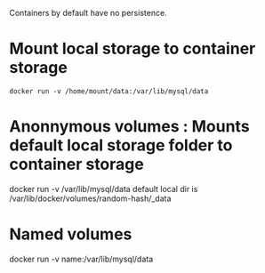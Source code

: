 Containers by default have no persistence.

# Mount local storage to container storage
    docker run -v /home/mount/data:/var/lib/mysql/data

# Anonnymous volumes : Mounts default local storage folder to container storage
docker run -v /var/lib/mysql/data
    default local dir is /var/lib/docker/volumes/random-hash/_data

# Named volumes
docker run 
    -v name:/var/lib/mysql/data
